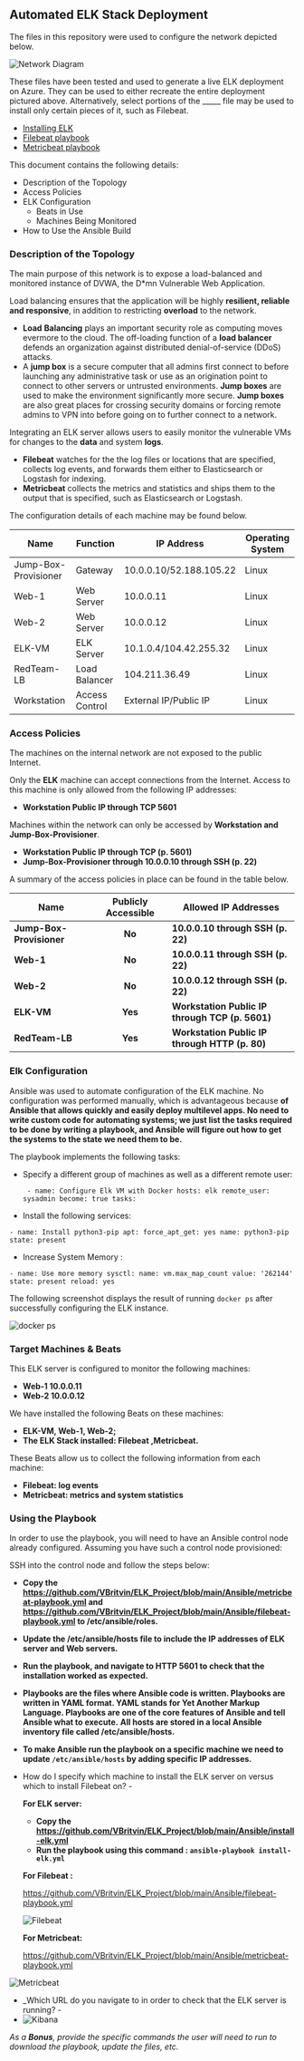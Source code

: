 ## Automated ELK Stack Deployment

The files in this repository were used to configure the network depicted below.

![Network Diagram](https://github.com/VBritvin/ELK_Project/blob/main/Diagrams/Network_Diagram.png)

These files have been tested and used to generate a live ELK deployment on Azure. They can be used to either recreate the entire deployment pictured above. Alternatively, select portions of the _____ file may be used to install only certain pieces of it, such as Filebeat.

  - [Installing ELK](https://github.com/VBritvin/ELK_Project/blob/main/Ansible/install-elk.yml) 
  - [Filebeat playbook](https://github.com/VBritvin/ELK_Project/blob/main/Ansible/filebeat-playbook.yml)
  - [Metricbeat playbook](https://github.com/VBritvin/ELK_Project/blob/main/Ansible/metricbeat-playbook.yml)

This document contains the following details:
- Description of the Topology
- Access Policies
- ELK Configuration
  - Beats in Use
  - Machines Being Monitored
- How to Use the Ansible Build


### Description of the Topology

The main purpose of this network is to expose a load-balanced and monitored instance of DVWA, the D*mn Vulnerable Web Application.

Load balancing ensures that the application will be highly **resilient, reliable and responsive**, in addition to restricting **overload** to the network.
- **Load** **Balancing** plays an important security role as computing moves evermore to the cloud. The off-loading function of a **load balancer** defends an organization against distributed denial-of-service (DDoS) attacks. 
- A **jump box** is a secure computer that all admins first connect to before launching any administrative task or use as an origination point to connect to other servers or untrusted environments. **Jump boxes** are used to make the environment significantly more secure. **Jump boxes** are also great places for crossing security domains or forcing remote admins to VPN into before going on to further connect to a network.

Integrating an ELK server allows users to easily monitor the vulnerable VMs for changes to the **data** and system **logs**.
- **Filebeat** watches for the the log files or locations that are specified, collects log events, and forwards them either to Elasticsearch or Logstash for indexing. 
- **Metricbeat** collects the metrics and statistics and ships them to the output that is specified, such as Elasticsearch or Logstash.

The configuration details of each machine may be found below.

| Name                 | Function       | IP Address              | Operating System |
| -------------------- | -------------- | ----------------------- | ---------------- |
| Jump-Box-Provisioner | Gateway        | 10.0.0.10/52.188.105.22 | Linux            |
| Web-1                | Web Server     | 10.0.0.11               | Linux            |
| Web-2                | Web Server     | 10.0.0.12               | Linux            |
| ELK-VM               | ELK Server     | 10.1.0.4/104.42.255.32  | Linux            |
| RedTeam-LB           | Load Balancer  | 104.211.36.49           | Linux            |
| Workstation          | Access Control | External IP/Public IP   | Linux            |

### Access Policies

The machines on the internal network are not exposed to the public Internet. 

Only the **ELK** machine can accept connections from the Internet. Access to this machine is only allowed from the following IP addresses:
- **Workstation Public IP through TCP 5601**

Machines within the network can only be accessed by **Workstation and Jump-Box-Provisioner**.
- **Workstation Public IP through TCP (p. 5601)**
- **Jump-Box-Provisioner through 10.0.0.10 through SSH (p. 22)**

A summary of the access policies in place can be found in the table below.

| Name                     | Publicly Accessible | Allowed IP Addresses                            |
| ------------------------ | :-----------------: | ----------------------------------------------- |
| **Jump-Box-Provisioner** |       **No**        | **10.0.0.10 through SSH (p. 22)**               |
| **Web-1**                |       **No**        | **10.0.0.11 through SSH (p. 22)**               |
| **Web-2**                |       **No**        | **10.0.0.12 through SSH (p. 22)**               |
| **ELK-VM**               |       **Yes**       | **Workstation Public IP through TCP (p. 5601)** |
| **RedTeam-LB**           |       **Yes**       | **Workstation Public IP through HTTP (p. 80)**  |

### Elk Configuration

Ansible was used to automate configuration of the ELK machine. No configuration was performed manually, which is advantageous because **of Ansible that allows quickly and easily deploy multilevel apps. No need to write custom code for automating systems; we just list the tasks required to be done by writing a playbook, and Ansible will figure out how to get the systems to the state we need them to be.**

The playbook implements the following tasks:
- Specify a different group of machines as well as a different remote user:

  ` - name: Configure Elk VM with Docker
    hosts: elk
    remote_user: sysadmin
    become: true
    tasks:`

- Install the following services: 

`- name: Install python3-pip
  apt:
      force_apt_get: yes
      name: python3-pip
      state: present`

- Increase System Memory :

`- name: Use more memory
  sysctl:
        name: vm.max_map_count
        value: '262144'
        state: present
        reload: yes`

The following screenshot displays the result of running `docker ps` after successfully configuring the ELK instance.

![docker ps](https://github.com/VBritvin/ELK_Project/blob/main/Diagrams/Docker_ps.png)

### Target Machines & Beats
This ELK server is configured to monitor the following machines:
- **Web-1 10.0.0.11**
- **Web-2 10.0.0.12**

We have installed the following Beats on these machines:
- **ELK-VM, Web-1, Web-2;**
- **The ELK Stack installed: Filebeat ,Metricbeat.**

These Beats allow us to collect the following information from each machine:
- **Filebeat: log events**
- **Metricbeat: metrics and system statistics**

### Using the Playbook
In order to use the playbook, you will need to have an Ansible control node already configured. Assuming you have such a control node provisioned: 

SSH into the control node and follow the steps below:
- **Copy the https://github.com/VBritvin/ELK_Project/blob/main/Ansible/metricbeat-playbook.yml and https://github.com/VBritvin/ELK_Project/blob/main/Ansible/filebeat-playbook.yml to /etc/ansible/roles.**
- **Update the /etc/ansible/hosts file to include the IP addresses of ELK server and Web servers.**
- **Run the playbook, and navigate to HTTP 5601 to check that the installation worked as expected.**

- **Playbooks are the files where Ansible code is written. Playbooks are written in YAML format. YAML stands for Yet Another Markup Language. Playbooks are one of the core features of Ansible and tell Ansible what to execute.** **All hosts are stored in a local Ansible inventory file called /etc/ansible/hosts.**

- **To make Ansible run the playbook on a specific machine we need to update `/etc/ansible/hosts` by adding specific IP addresses.** 

- How do I specify which machine to install the ELK server on versus which to install Filebeat on? - 

  **For ELK server:**

  - **Copy the https://github.com/VBritvin/ELK_Project/blob/main/Ansible/install-elk.yml**
  - **Run the playbook using this command : `ansible-playbook install-elk.yml`**

  **For Filebeat :**

  https://github.com/VBritvin/ELK_Project/blob/main/Ansible/filebeat-playbook.yml

  ![Filebeat](https://github.com/VBritvin/ELK_Project/blob/main/Diagrams/Filebeat.png)

  **For Metricbeat:**

  https://github.com/VBritvin/ELK_Project/blob/main/Ansible/metricbeat-playbook.yml

![Metricbeat](https://github.com/VBritvin/ELK_Project/blob/main/Diagrams/Metricbeat.png)

- _Which URL do you navigate to in order to check that the ELK server is running? - 
- ![Kibana](https://github.com/VBritvin/ELK_Project/blob/main/Diagrams/Kibana.png)

_As a **Bonus**, provide the specific commands the user will need to run to download the playbook, update the files, etc._

